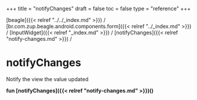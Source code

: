 +++
title = "notifyChanges"
draft = false
toc = false
type = "reference"
+++

[beagle]({{< relref "../../_index.md" >}}) / [br.com.zup.beagle.android.components.form]({{< relref "../_index.md" >}}) / [InputWidget]({{< relref "_index.md" >}}) / [notifyChanges]({{< relref "notify-changes.md" >}}) / 



# notifyChanges  


Notify the view the value updated

  
  
<b><b>fun [notifyChanges]({{< relref "notify-changes.md" >}})()</b></b>  



